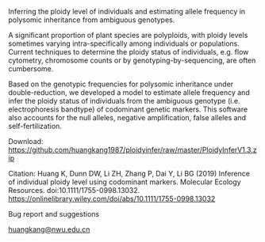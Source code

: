 Inferring the ploidy level of individuals and estimating allele frequency in polysomic inheritance from ambiguous genotypes.

A significant proportion of plant species are polyploids, with ploidy levels sometimes varying intra-specifically among individuals or populations. Current techniques to determine the ploidy status of individuals, e.g. flow cytometry, chromosome counts or by genotyping-by-sequencing, are often cumbersome. 

Based on the genotypic frequencies for polysomic inheritance under double-reduction, we developed a model to estimate allele frequency and infer the ploidy status of individuals from the ambiguous genotype (i.e. electrophoresis bandtype) of codominant genetic markers. This software also accounts for the null alleles, negative amplification, false alleles and self-fertilization. 

Download: https://github.com/huangkang1987/ploidyinfer/raw/master/PloidyInferV1.3.zip

Citation: 
Huang K, Dunn DW, Li ZH, Zhang P, Dai Y, Li BG (2019) Inference of individual ploidy level using codominant markers. Molecular Ecology Resources. doi:10.1111/1755-0998.13032. https://onlinelibrary.wiley.com/doi/abs/10.1111/1755-0998.13032

Bug report and suggestions

huangkang@nwu.edu.cn
